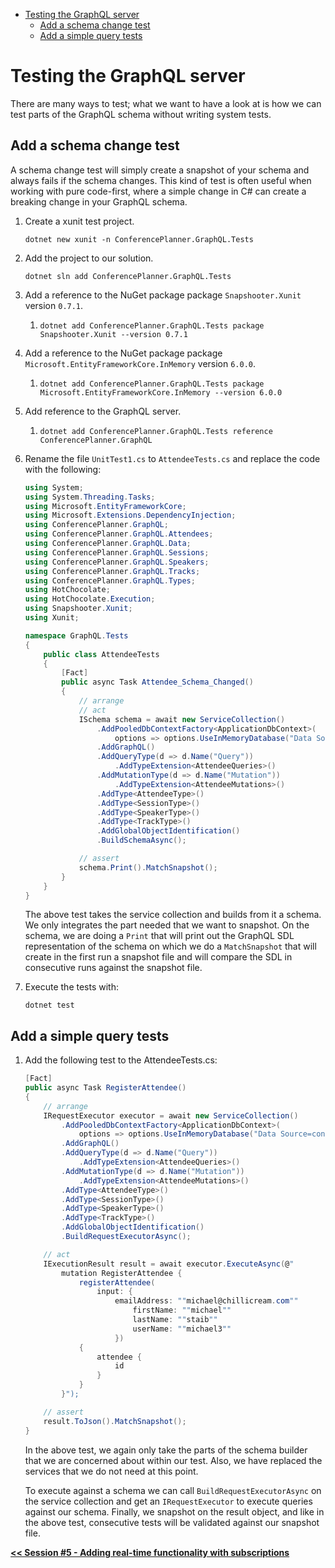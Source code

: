 - [Testing the GraphQL server](#testing-the-graphql-server)
  - [Add a schema change test](#add-a-schema-change-test)
  - [Add a simple query tests](#add-a-simple-query-tests)

# Testing the GraphQL server

There are many ways to test; what we want to have a look at is how we can test parts of the GraphQL schema without writing system tests.

## Add a schema change test

A schema change test will simply create a snapshot of your schema and always fails if the schema changes. This kind of test is often useful when working with pure code-first, where a simple change in C# can create a breaking change in your GraphQL schema.

1. Create a xunit test project.

   ```console
   dotnet new xunit -n ConferencePlanner.GraphQL.Tests
   ```

1. Add the project to our solution.

   ```console
   dotnet sln add ConferencePlanner.GraphQL.Tests
   ```

1. Add a reference to the NuGet package package `Snapshooter.Xunit` version `0.7.1`.

   1. `dotnet add ConferencePlanner.GraphQL.Tests package Snapshooter.Xunit --version 0.7.1`

1. Add a reference to the NuGet package package `Microsoft.EntityFrameworkCore.InMemory` version `6.0.0`.

   1. `dotnet add ConferencePlanner.GraphQL.Tests package Microsoft.EntityFrameworkCore.InMemory --version 6.0.0`

1. Add reference to the GraphQL server.

   1. `dotnet add ConferencePlanner.GraphQL.Tests reference ConferencePlanner.GraphQL`

1. Rename the file `UnitTest1.cs` to `AttendeeTests.cs` and replace the code with the following:

   ```csharp
   using System;
   using System.Threading.Tasks;
   using Microsoft.EntityFrameworkCore;
   using Microsoft.Extensions.DependencyInjection;
   using ConferencePlanner.GraphQL;
   using ConferencePlanner.GraphQL.Attendees;
   using ConferencePlanner.GraphQL.Data;
   using ConferencePlanner.GraphQL.Sessions;
   using ConferencePlanner.GraphQL.Speakers;
   using ConferencePlanner.GraphQL.Tracks;
   using ConferencePlanner.GraphQL.Types;
   using HotChocolate;
   using HotChocolate.Execution;
   using Snapshooter.Xunit;
   using Xunit;

   namespace GraphQL.Tests
   {
       public class AttendeeTests
       {
           [Fact]
           public async Task Attendee_Schema_Changed()
           {
               // arrange
               // act
               ISchema schema = await new ServiceCollection()
                   .AddPooledDbContextFactory<ApplicationDbContext>(
                       options => options.UseInMemoryDatabase("Data Source=conferences.db"))
                   .AddGraphQL()
                   .AddQueryType(d => d.Name("Query"))
                       .AddTypeExtension<AttendeeQueries>()
                   .AddMutationType(d => d.Name("Mutation"))
                       .AddTypeExtension<AttendeeMutations>()
                   .AddType<AttendeeType>()
                   .AddType<SessionType>()
                   .AddType<SpeakerType>()
                   .AddType<TrackType>()
                   .AddGlobalObjectIdentification()
                   .BuildSchemaAsync();

               // assert
               schema.Print().MatchSnapshot();
           }
       }
   }
   ```

   The above test takes the service collection and builds from it a schema. We only integrates the part needed that we want to snapshot. On the schema, we are doing a `Print` that will print out the GraphQL SDL representation of the schema on which we do a `MatchSnapshot` that will create in the first run a snapshot file and will compare the SDL in consecutive runs against the snapshot file.

1. Execute the tests with:

   `dotnet test`

## Add a simple query tests

1. Add the following test to the AttendeeTests.cs:

   ```csharp
   [Fact]
   public async Task RegisterAttendee()
   {
       // arrange
       IRequestExecutor executor = await new ServiceCollection()
           .AddPooledDbContextFactory<ApplicationDbContext>(
               options => options.UseInMemoryDatabase("Data Source=conferences.db"))
           .AddGraphQL()
           .AddQueryType(d => d.Name("Query"))
               .AddTypeExtension<AttendeeQueries>()
           .AddMutationType(d => d.Name("Mutation"))
               .AddTypeExtension<AttendeeMutations>()
           .AddType<AttendeeType>()
           .AddType<SessionType>()
           .AddType<SpeakerType>()
           .AddType<TrackType>()
           .AddGlobalObjectIdentification()
           .BuildRequestExecutorAsync();

       // act
       IExecutionResult result = await executor.ExecuteAsync(@"
           mutation RegisterAttendee {
               registerAttendee(
                   input: {
                       emailAddress: ""michael@chillicream.com""
                           firstName: ""michael""
                           lastName: ""staib""
                           userName: ""michael3""
                       })
               {
                   attendee {
                       id
                   }
               }
           }");

       // assert
       result.ToJson().MatchSnapshot();
   }
   ```

   In the above test, we again only take the parts of the schema builder that we are concerned about within our test. Also, we have replaced the services that we do not need at this point.

   To execute against a schema we can call `BuildRequestExecutorAsync` on the service collection and get an `IRequestExecutor` to execute queries against our schema. Finally, we snapshot on the result object, and like in the above test, consecutive tests will be validated against our snapshot file.

[**<< Session #5 - Adding real-time functionality with subscriptions**](../05-subscriptions/README.md)
